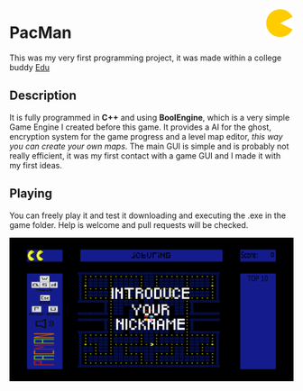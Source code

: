 <p>
 <img src="https://github.com/jcturing/PacMan/blob/master/resources/sprites/PacmanIcon.png" align="right" width="50"/>
</p>
 
# PacMan
This was my very first programming project, it was made within a college buddy [Edu](https://github.com/tito-kimbo)

## Description
It is fully programmed in **C++** and using **BoolEngine**, which is a very simple Game Engine I created before this game.
It provides a AI for the ghost, encryption system for the game progress and a level map editor, _this way you can create your own maps_.
The main GUI is simple and is probably not really efficient, it was my first contact with a game GUI and I made it with my first ideas.

## Playing
You can freely play it and test it downloading and executing the .exe in the game folder. Help is welcome and pull requests will be checked.

![alt_text](https://github.com/jcturing/PacMan/blob/master/resources/sprites/pacmanScreenshot.png)
